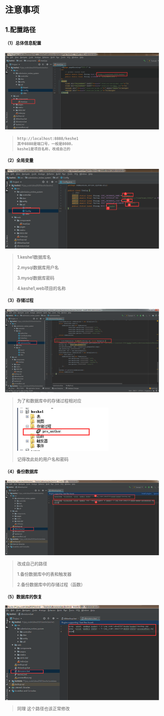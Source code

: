 # 注意事项

## 1.配置路径

#### （1）总体信息配置

### ![1592573759610](images\1.png)

> ```
> http://localhost:8888/keshe1
> 其中8888是端口号，一般是8080，
> keshe1是项目名称，改成自己的
> ```

#### （2）全局变量

![1592573976866](images\2.png)

> 1.keshe1数据库名
>
> 2.mysql数据库用户名
>
> 3.mysql数据库密码
>
> 4.keshe1,web项目的名称

#### （3）存储过程

![1592574263822](images\3.png)

> 为了和数据库中的存储过程相对应
>
> ![1592574480272](images\4.png)
>
> 记得改此处的用户名和密码

#### （4）备份数据库

![1592574798560](images\5.png)

> 改成自己的路径
>
> 1.备份数据库中的表和触发器
>
> 2.备份数据库中的存储过程（函数）

#### （5）数据库的恢复

![1592574897509](images\6.png)

> 同理 这个路径也该正常修改

